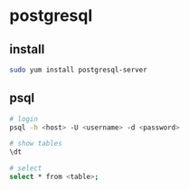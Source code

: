 # postgresql

## install

```bash
sudo yum install postgresql-server
```

## psql

```bash
# login
psql -h <host> -U <username> -d <password>

# show tables
\dt

# select
select * from <table>;
```
